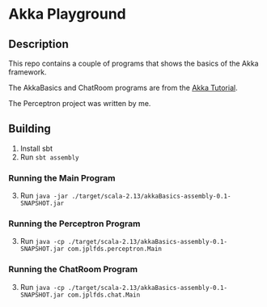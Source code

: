 # Akka Playground

## Description

This repo contains a couple of programs that shows the basics of the Akka framework.

The AkkaBasics and ChatRoom programs are from the [Akka Tutorial](https://doc.akka.io/docs/akka/current/typed/actors.html).

The Perceptron project was written by me.

## Building

1. Install sbt
2. Run `sbt assembly`

### Running the Main Program

3. Run `java -jar ./target/scala-2.13/akkaBasics-assembly-0.1-SNAPSHOT.jar`

### Running the Perceptron Program

3. Run `java -cp ./target/scala-2.13/akkaBasics-assembly-0.1-SNAPSHOT.jar com.jplfds.perceptron.Main`

### Running the ChatRoom Program

3. Run `java -cp ./target/scala-2.13/akkaBasics-assembly-0.1-SNAPSHOT.jar com.jplfds.chat.Main`
